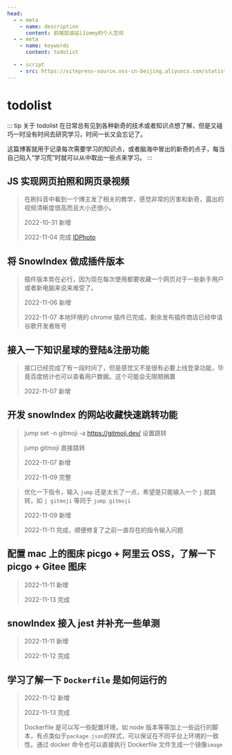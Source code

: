 ```yaml
---
head:
  - - meta
    - name: description
      content: 前端加油站|Jimmy的个人空间
  - - meta
    - name: keywords
      content: todolist

  - - script
    - src: https://vitepress-source.oss-cn-beijing.aliyuncs.com/statistics.js
---
```


# todolist

::: tip 关于 todolist
在日常总有见到各种新奇的技术或者知识点想了解，但是又碰巧一时没有时间去研究学习，时间一长又会忘记了。

这篇博客就用于记录每次需要学习的知识点，或者脑海中冒出的新奇的点子，每当自己陷入“学习荒”时就可以从中取出一些点来学习。
:::

## JS 实现网页拍照和网页录视频

> 在刷抖音中看到一个博主发了相关的教学，感觉非常的厉害和新奇，露出的视频清晰度很高而且大小还很小。
>
> 2022-10-31 新增
>
> 2022-11-04 完成 [IDPhoto](https://github.com/Jimmylxue/project-small-cases)

## 将 SnowIndex 做成插件版本

> 插件版本势在必行，因为现在每次使用都要收藏一个网页对于一些新手用户或者新电脑来说来难受了。
>
> 2022-11-06 新增
>
> 2022-11-07 本地环境的 chrome 插件已完成，剩余发布插件商店已经申请谷歌开发者账号

## 接入一下知识星球的登陆&注册功能

> 接口已经完成了有一段时间了，但是感觉又不是很有必要上线登录功能，毕竟百度统计也可以查看用户数据。这个可能会无限期搁置
>
> 2022-11-07 新增

## 开发 snowIndex 的网站收藏快速跳转功能

> jump set -n gitmoji -a https://gitmoji.dev/ 设置跳转
>
> jump gitmoji 直接跳转
>
> 2022-11-07 新增
>
> 2022-11-09 完整

> 优化一下指令，输入 `jump` 还是太长了一点，希望是只能输入一个 `j` 就跳转，如 `j gitmoji` 等同于 `jump gitmoji`
>
> 2022-11-09 新增
>
> 2022-11-11 完成，顺便修复了之前一直存在的指令输入问题

## 配置 mac 上的图床 picgo + 阿里云 OSS，了解一下 picgo + Gitee 图床

> 2022-11-11 新增
>
> 2022-11-13 完成

## snowIndex 接入 jest 并补充一些单测

> 2022-11-11 新增
>
> 2022-11-12 完成

## 学习了解一下 `Dockerfile` 是如何运行的

> 2022-11-12 新增
>
> 2022-11-13 完成
>
> Dockerfile 是可以写一些配置环境，如 node 版本等等加上一些运行的脚本，有点类似于`package.json`的样式，可以保证在不同平台上环境的一致性。通过 docker 命令也可以直接执行 Dockerfile 文件生成一个镜像`image`
